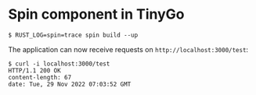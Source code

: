 # Spin component in TinyGo

```shell
$ RUST_LOG=spin=trace spin build --up
```

The application can now receive requests on `http://localhost:3000/test`:

```shell
$ curl -i localhost:3000/test
HTTP/1.1 200 OK
content-length: 67
date: Tue, 29 Nov 2022 07:03:52 GMT
```
